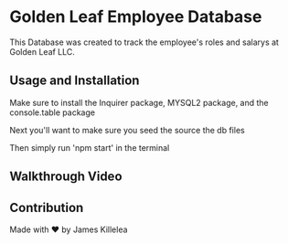 # Golden Leaf Employee Database
This Database was created to track the employee's roles and salarys at Golden Leaf LLC.

## Usage and Installation
Make sure to install the Inquirer package, MYSQL2 package, and the console.table package

Next you'll want to make sure you seed the source the db files

Then simply run 'npm start' in the terminal

## Walkthrough Video
[1]:https://drive.google.com/file/d/1UUKRXelL_v92EkYfPUZt0DeWODLOGZ2W/view "Check it out"

## Contribution 
Made with ❤️ by James Killelea